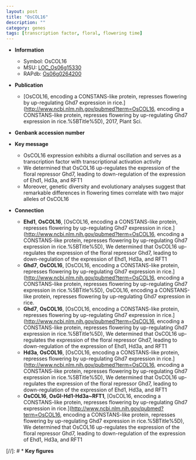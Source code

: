 ```yaml
---
layout: post
title: "OsCOL16"
description: ""
category: genes
tags: [transcription factor, floral, flowering time]
---
```


* **Information**  
    + Symbol: OsCOL16  
    + MSU: [LOC_Os06g15330](http://rice.uga.edu/cgi-bin/ORF_infopage.cgi?orf=LOC_Os06g15330)  
    + RAPdb: [Os06g0264200](https://rapdb.dna.affrc.go.jp/locus/?name=Os06g0264200)  

* **Publication**  
    + [OsCOL16, encoding a CONSTANS-like protein, represses flowering by up-regulating Ghd7 expression in rice.](http://www.ncbi.nlm.nih.gov/pubmed?term=OsCOL16, encoding a CONSTANS-like protein, represses flowering by up-regulating Ghd7 expression in rice.%5BTitle%5D), 2017, Plant Sci.

* **Genbank accession number**  

* **Key message**  
    + OsCOL16 expression exhibits a diurnal oscillation and serves as a transcription factor with transcriptional activation activity
    + We determined that OsCOL16 up-regulates the expression of the floral repressor Ghd7, leading to down-regulation of the expression of Ehd1, Hd3a, and RFT1
    + Moreover, genetic diversity and evolutionary analyses suggest that remarkable differences in flowering times correlate with two major alleles of OsCOL16

* **Connection**  
    + __Ehd1__, __OsCOL16__, [OsCOL16, encoding a CONSTANS-like protein, represses flowering by up-regulating Ghd7 expression in rice.](http://www.ncbi.nlm.nih.gov/pubmed?term=OsCOL16, encoding a CONSTANS-like protein, represses flowering by up-regulating Ghd7 expression in rice.%5BTitle%5D),  We determined that OsCOL16 up-regulates the expression of the floral repressor Ghd7, leading to down-regulation of the expression of Ehd1, Hd3a, and RFT1
    + __Ghd7__, __OsCOL16__, [OsCOL16, encoding a CONSTANS-like protein, represses flowering by up-regulating Ghd7 expression in rice.](http://www.ncbi.nlm.nih.gov/pubmed?term=OsCOL16, encoding a CONSTANS-like protein, represses flowering by up-regulating Ghd7 expression in rice.%5BTitle%5D), OsCOL16, encoding a CONSTANS-like protein, represses flowering by up-regulating Ghd7 expression in rice.
    + __Ghd7__, __OsCOL16__, [OsCOL16, encoding a CONSTANS-like protein, represses flowering by up-regulating Ghd7 expression in rice.](http://www.ncbi.nlm.nih.gov/pubmed?term=OsCOL16, encoding a CONSTANS-like protein, represses flowering by up-regulating Ghd7 expression in rice.%5BTitle%5D),  We determined that OsCOL16 up-regulates the expression of the floral repressor Ghd7, leading to down-regulation of the expression of Ehd1, Hd3a, and RFT1
    + __Hd3a__, __OsCOL16__, [OsCOL16, encoding a CONSTANS-like protein, represses flowering by up-regulating Ghd7 expression in rice.](http://www.ncbi.nlm.nih.gov/pubmed?term=OsCOL16, encoding a CONSTANS-like protein, represses flowering by up-regulating Ghd7 expression in rice.%5BTitle%5D),  We determined that OsCOL16 up-regulates the expression of the floral repressor Ghd7, leading to down-regulation of the expression of Ehd1, Hd3a, and RFT1
    + __OsCOL16__, __OsGI-Hd1-Hd3a~RFT1__, [OsCOL16, encoding a CONSTANS-like protein, represses flowering by up-regulating Ghd7 expression in rice.](http://www.ncbi.nlm.nih.gov/pubmed?term=OsCOL16, encoding a CONSTANS-like protein, represses flowering by up-regulating Ghd7 expression in rice.%5BTitle%5D),  We determined that OsCOL16 up-regulates the expression of the floral repressor Ghd7, leading to down-regulation of the expression of Ehd1, Hd3a, and RFT1

[//]: # * **Key figures**  



